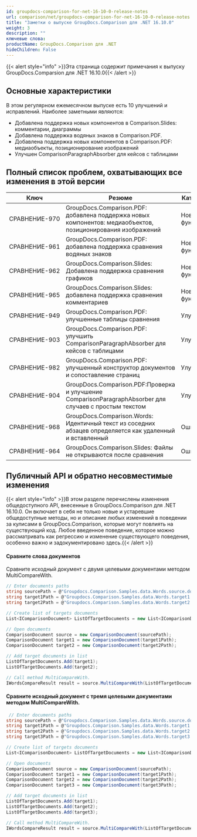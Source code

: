 ```yaml
---
id: groupdocs-comparison-for-net-16-10-0-release-notes
url: comparison/net/groupdocs-comparison-for-net-16-10-0-release-notes
title: "Заметки о выпуске GroupDocs.Comparison для .NET 16.10.0"
weight: 3
description: ""
ключевые слова:
productName: GroupDocs.Comparison для .NET
hideChildren: False
---
```

{{< alert style="info" >}}Эта страница содержит примечания к выпуску GroupDocs.Comparsion для .NET 16.10.0{{< /alert >}}

## Основные характеристики

В этом регулярном ежемесячном выпуске есть 10 улучшений и исправлений. Наиболее заметными являются:

* Добавлена поддержка новых компонентов в Comparison.Slides: комментарии, диаграммы
* Добавлена поддержка водяных знаков в Comparison.PDF.
* Добавлена поддержка новых компонентов в Comparison.PDF: медиаобъекты, позиционирование изображений
* Улучшен ComparisonParagraphAbsorber для кейсов с таблицами

## Полный список проблем, охватывающих все изменения в этой версии

| Ключ | Резюме | Категория |
| --- | --- | --- |
| СРАВНЕНИЕ-970 | GroupDocs.Comparison.PDF: добавлена поддержка новых компонентов: медиаобъектов, позиционирования изображений | Новая функция |
| СРАВНЕНИЕ-961 | GroupDocs.Comparison.PDF: добавлена поддержка сравнения водяных знаков | Новая функция |
| СРАВНЕНИЕ-962 | GroupDocs.Comparison.Slides: Добавлена поддержка сравнения графиков | Новая функция |
| СРАВНЕНИЕ-965 | GroupDocs.Comparison.Slides: добавлена поддержка сравнения комментариев | Новая функция |
| СРАВНЕНИЕ-949 | GroupDocs.Comparison.PDF: улучшенные таблицы сравнения | Улучшение |
| СРАВНЕНИЕ-903 | GroupDocs.Comparison.PDF: улучшить ComparisonParagraphAbsorber для кейсов с таблицами | Улучшение |
| СРАВНЕНИЕ-982 | GroupDocs.Comparison.PDF: улучшенный конструктор документов и сопоставление страниц | Улучшение |
| СРАВНЕНИЕ-904 | GroupDocs.Comparison.PDF:Проверка и улучшение ComparisonParagraphAbsorber для случаев с простым текстом | Улучшение |
| СРАВНЕНИЕ-968 | GroupDocs.Comparison.Words: Идентичный текст из соседних абзацев определяется как удаленный и вставленный | Ошибка |
| СРАВНЕНИЕ-964 | GroupDocs.Comparison.Slides: Файлы не открываются после сравнения | Ошибка |

  


## Публичный API и обратно несовместимые изменения

{{< alert style="info" >}}В этом разделе перечислены изменения общедоступного API, внесенные в GroupDocs.Comparison для .NET 16.10.0. Он включает в себя не только новые и устаревшие общедоступные методы, но и описание любых изменений в поведении за кулисами в GroupDocs.Comparison, которые могут повлиять на существующий код. Любое введенное поведение, которое можно рассматривать как регрессию и изменение существующего поведения, особенно важно и задокументировано здесь.{{< /alert >}}

#### Сравните слова документов

Сравните исходный документ с двумя целевыми документами методом MultiCompareWith.



```csharp
// Enter documents paths
string sourcePath = @"Groupdocs.Comparison.Samples.data.Words.source.docx";
string target1Path = @"Groupdocs.Comparison.Samples.data.Words.target1.docx";
string target2Path = @"Groupdocs.Comparison.Samples.data.Words.target2.docx";

// Create list of targets documents
List<IComparisonDocument> ListOfTargetDocuments = new List<IComparisonDocument>();

// Open documents
ComparisonDocument source = new ComparisonDocument(sourcePath);
ComparisonDocument target1 = new ComparisonDocument(target1Path);
ComparisonDocument target2 = new ComparisonDocument(target2Path);

// Add target documents in list
ListOfTargetDocuments.Add(target1);
ListOfTargetDocuments.Add(target2);

// Call method MultiCompareWith.
IWordsCompareResult result = source.MultiCompareWith(ListOfTargetDocuments, new WordsComparisonSettings());

```

#### Сравните исходный документ с тремя целевыми документами методом MultiCompareWith.



```csharp
 // Enter documents paths
string sourcePath = @"Groupdocs.Comparison.Samples.data.Words.source.docx";
string target1Path = @"Groupdocs.Comparison.Samples.data.Words.target1.docx";
string target2Path = @"Groupdocs.Comparison.Samples.data.Words.target2.docx";
string target3Path = @"Groupdocs.Comparison.Samples.data.Words.target3.docx";

// Create list of targets documents
List<IComparisonDocument> ListOfTargetDocuments = new List<IComparisonDocument>();

// Open documents
ComparisonDocument source = new ComparisonDocument(sourcePath);
ComparisonDocument target1 = new ComparisonDocument(target1Path);
ComparisonDocument target2 = new ComparisonDocument(target2Path);
ComparisonDocument target3 = new ComparisonDocument(target3Path);

// Add target documents in list
ListOfTargetDocuments.Add(target1);
ListOfTargetDocuments.Add(target2);
ListOfTargetDocuments.Add(target3);

// Call method MultiCompareWith.
IWordsCompareResult result = source.MultiCompareWith(ListOfTargetDocuments, new WordsComparisonSettings());

```

